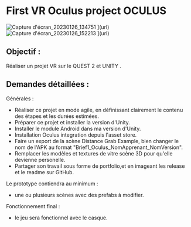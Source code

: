 # First VR Oculus project OCULUS
![Capture d'écran_20230126_134751](https://user-images.githubusercontent.com/101596380/214842003-2e69ef1e-9650-4e49-b384-dbd0b9fbee4e.png)
](url)
![Capture d'écran_20230126_152213](https://user-images.githubusercontent.com/101596380/214860266-bffa4720-331a-41d7-b519-96629e7669b7.png)
](url)
## Objectif : 

Réaliser un projet VR sur le QUEST 2 et UNITY . 

## Demandes détaillées :

Générales :
- Réaliser ce projet en mode agile, en définissant clairement le contenu des étapes et les durées estimées.
- Préparer ce projet et installer la version d'Unity.
- Installer le module Android dans ma version d'Unity.
- Installation Oculus integration depuis l'asset store.
- Faire un export de la scène Distance Grab Example, bien changer le nom de l'APK au format "Brief1_Oculus_NomApprenant_NomVersion".
- Remplacer les modèles et textures de vitre scène 3D pour qu'elle devienne personelle.
- Partager son travail sous forme de portfolio,et en imageant les release et le readme sur GitHub.

Le prototype contiendra au minimum :
- une ou plusieurs scènes avec des prefabs à modifier. 

Fonctionnement final :
- le jeu sera fonctionnel avec le casque.

